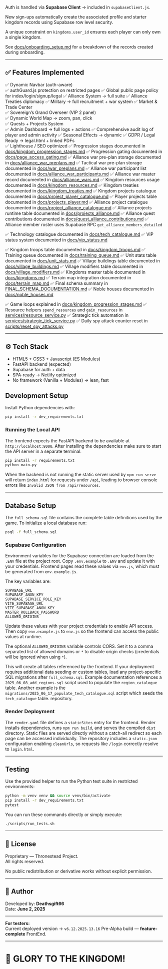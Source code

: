 
Auth is handled via **Supabase Client** → included in `supabaseClient.js`.

New sign-ups automatically create the associated profile and starter kingdom
records using Supabase row level security.

A unique constraint on `kingdoms.user_id` ensures each player can only
own a single kingdom.

See [docs/onboarding_setup.md](docs/onboarding_setup.md) for a breakdown of
the records created during onboarding.

---

## ✅ Features Implemented

✅ Dynamic Navbar (auth-aware)  
✅ authGuard.js protection on restricted pages
✅ Global public page policy for index/login/signup/legal
✅ Alliance System → full suite
✅ Alliance Treaties diplomacy
✅ Military → full recruitment + war system
✅ Market & Trade Center  
✅ Sovereign’s Grand Overseer (VIP 2 panel)  
✅ Dynamic World Map → zoom, pan, click  
✅ Quests + Projects System  
✅ Admin Dashboard → full logs + actions
✅ Comprehensive audit log of player and admin activity
✅ Seasonal Effects → dynamic
✅ GDPR / Legal Ready → legal.html + linked PDFs  
✅ Lighthouse / SEO optimized
✅ Progression stages documented in [docs/kingdom_progression_stages.md](docs/kingdom_progression_stages.md)
✅ Progression gating documented in [docs/page_access_gating.md](docs/page_access_gating.md)
✅ Alliance war pre-plan storage documented in [docs/alliance_war_preplans.md](docs/alliance_war_preplans.md)
✅ Tactical war pre-plan storage documented in [docs/war_preplans.md](docs/war_preplans.md)
✅ Alliance war participant list documented in [docs/alliance_war_participants.md](docs/alliance_war_participants.md)
✅ Alliance war master record documented in [docs/alliance_wars.md](docs/alliance_wars.md)
✅ Kingdom resources usage documented in [docs/kingdom_resources.md](docs/kingdom_resources.md)
✅ Kingdom treaties documented in [docs/kingdom_treaties.md](docs/kingdom_treaties.md)
✅ Kingdom projects catalogue documented in [docs/project_player_catalogue.md](docs/project_player_catalogue.md)
✅ Player projects table documented in [docs/projects_player.md](docs/projects_player.md)
✅ Alliance project catalogue documented in [docs/project_alliance_catalogue.md](docs/project_alliance_catalogue.md)
✅ Alliance projects runtime table documented in [docs/projects_alliance.md](docs/projects_alliance.md)
✅ Alliance quest contributions documented in [docs/quest_alliance_contributions.md](docs/quest_alliance_contributions.md)
✅ Alliance member roster uses Supabase RPC `get_alliance_members_detailed`


✅ Technology catalogue documented in [docs/tech_catalogue.md](docs/tech_catalogue.md)
✅ VIP status system documented in [docs/vip_status.md](docs/vip_status.md)

✅ Kingdom troops table documented in [docs/kingdom_troops.md](docs/kingdom_troops.md)
✅ Training queue documented in [docs/training_queue.md](docs/training_queue.md)
✅ Unit stats table documented in [docs/unit_stats.md](docs/unit_stats.md)
✅ Village buildings table documented in [docs/village_buildings.md](docs/village_buildings.md)
✅ Village modifiers table documented in [docs/village_modifiers.md](docs/village_modifiers.md)
✅ Kingdoms master table documented in [docs/kingdoms.md](docs/kingdoms.md)
✅ Terrain map integration documented in [docs/terrain_map.md](docs/terrain_map.md)
✅ Final schema summary in [FINAL_SCHEMA_DOCUMENTATION.md](FINAL_SCHEMA_DOCUMENTATION.md)
✅ Noble houses documented in [docs/noble_houses.md](docs/noble_houses.md)

✅ Game loops explained in [docs/kingdom_progression_stages.md](docs/kingdom_progression_stages.md#high-level-game-loops)
✅ Resource helpers `spend_resources` and `gain_resources` in [services/resource_service.py](services/resource_service.py)
✅ Strategic tick automation in [services/strategic_tick_service.py](services/strategic_tick_service.py)
✅ Daily spy attack counter reset in [scripts/reset_spy_attacks.py](scripts/reset_spy_attacks.py)



---

## ⚙️ Tech Stack

- HTML5 + CSS3 + Javascript (ES Modules)
- FastAPI backend (expected)
- Supabase for auth + data
- SPA-ready → Netlify optimized
- No framework (Vanilla + Modules) → lean, fast


## Development Setup

Install Python dependencies with:
```bash
pip install -r dev_requirements.txt
```

### Running the Local API

The frontend expects the FastAPI backend to be available at
`http://localhost:8000`. After installing the dependencies make sure to start the
API server in a separate terminal:

```bash
pip install -r requirements.txt
python main.py
```

When the backend is not running the static server used by `npm run serve` will
return `index.html` for requests under `/api`, leading to browser console errors
like `Invalid JSON from /api/resources`.

---

## Database Setup

The `full_schema.sql` file contains the complete table definitions used by the
game. To initialize a local database run:

```bash
psql -f full_schema.sql
```

### Supabase Configuration

Environment variables for the Supabase connection are loaded from the `.ENV` file at the project root. Copy `.env.example` to `.ENV` and update it with your credentials. Frontend pages read these values via `env.js`, which must be generated from `env.example.js`.

The key variables are:

```
SUPABASE_URL
SUPABASE_ANON_KEY
SUPABASE_SERVICE_ROLE_KEY
VITE_SUPABASE_URL
VITE_SUPABASE_ANON_KEY
MASTER_ROLLBACK_PASSWORD
ALLOWED_ORIGINS
```

Update these values with your project credentials to enable API access. Then copy
`env.example.js` to `env.js` so the frontend can access the public values at
runtime.

The optional `ALLOWED_ORIGINS` variable controls CORS. Set it to a comma
separated list of allowed domains or `*` to disable origin checks (credentials
will be ignored when using `*`).

This will create all tables referenced by the frontend.
If your deployment requires additional data seeding or custom tables, load any project-specific SQL migrations after `full_schema.sql`. Example documentation references a `2025_06_08_add_regions.sql` script used to populate the `region_catalogue` table. Another example is the `migrations/2025_06_17_populate_tech_catalogue.sql` script which seeds the `tech_catalogue` table.
repository.

### Render Deployment

The `render.yaml` file defines a `staticSites` entry for the frontend. Render
installs dependencies, runs `npm run build`, and serves the compiled `dist`
directory. Static files are served directly without a catch-all redirect so each
page can be accessed individually. The repository includes a `static.json`
configuration enabling `cleanUrls`, so requests like `/login` correctly resolve
to `login.html`.

---

## Testing

Use the provided helper to run the Python test suite in restricted environments:

```bash
python -m venv venv && source venv/bin/activate
pip install -r dev_requirements.txt
pytest
```

You can run these commands directly or simply execute:

```bash
./scripts/run_tests.sh
```

---

## 📝 License

Proprietary — Thronestead Project.  
All rights reserved.

No public redistribution or derivative works without explicit permission.

---

## 👑 Author

Developed by: **Deathsgift66**  
Date: **June 2, 2025**

---

**For testers:**  
Current deployed version → `v6.12.2025.13.16`
Pre-Alpha build — **feature-complete** FrontEnd.

---

# 🚀 GLORY TO THE KINGDOM!
